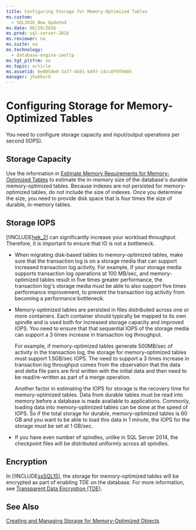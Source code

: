 ```yaml
---
title: Configuring Storage for Memory-Optimized Tables
ms.custom: 
  - SQL2016_New_Updated
ms.date: 06/29/2016
ms.prod: sql-server-2016
ms.reviewer: na
ms.suite: na
ms.technology: 
  - database-engine-imoltp
ms.tgt_pltfrm: na
ms.topic: article
ms.assetid: 6e005de0-3a77-4b91-b497-14cc0f9f6605
manager: jhubbard
---
```

# Configuring Storage for Memory-Optimized Tables
You need to configure storage capacity and input/output operations per second (IOPS).  
  
## Storage Capacity  
 Use the information in [Estimate Memory Requirements for Memory-Optimized Tables](../../Topics/TopicNameNotContainA/Estimate-Memory-Requirements-for-Memory-Optimized-Tables.md) to estimate the in-memory size of the database's durable memory-optimized tables. Because indexes are not persisted for memory-optimized tables, do not include the size of indexes. Once you determine the size, you need to provide disk space that is four times the size of durable, in-memory tables.  
  
## Storage IOPS  
 [!INCLUDE[hek_2](../../Topics/TopicNameContainA/includes/hek_2_md.md)] can significantly increase your workload throughput. Therefore, it is important to ensure that IO is not a bottleneck.  
  
-   When migrating disk-based tables to memory-optimized tables, make sure that the transaction log is on a storage media that can support increased transaction log activity. For example, if your storage media supports transaction log operations at 100 MB/sec, and memory-optimized tables result in five times greater performance, the transaction log's storage media must be able to also support five times performance improvement, to prevent the transaction log activity from becoming a performance bottleneck.  
  
-   Memory-optimized tables are persisted in files distributed across one or more containers. Each container should typically be mapped to its own spindle and is used both for increased storage capacity and improved IOPS. You need to ensure that that sequential IOPS of the storage media can support a 3 times increase in transaction log throughput.  
  
     For example, if memory-optimized tables generate 500MB/sec of activity in the transaction log, the storage for memory-optimized tables must support 1.5GB/sec IOPS. The need to support a 3 times increase in transaction log throughput comes from the observation that the data and delta file pairs are first written with the initial data and then need to be read/re-written as part of a merge operation.  
  
     Another factor in estimating the IOPS for storage is the recovery time for memory-optimized tables. Data from durable tables must be read into memory before a database is made available to applications. Commonly, loading data into memory-optimized tables can be done at the speed of IOPS. So if the total storage for durable, memory-optimized tables is 60 GB and you want to be able to load this data in 1 minute, the IOPS for the storage must be set at 1 GB/sec.  
  
-   If you have even number of spindles, unlike in SQL Server 2014, the checkpoint files will be distributed uniformly across all spindles.  
  
## Encryption  
 In [!INCLUDE[ssSQL15](../../Topics/TopicNameContainA/includes/ssSQL15_md.md)], the storage for memory-optimized tables will be encrypted as part of enabling TDE on the database. For more information, see [Transparent Data Encryption (TDE)](../../Topics/TopicNameNotContainA/Transparent-Data-Encryption--TDE-.md).  
  
## See Also  
 [Creating and Managing Storage for Memory-Optimized Objects](../../Topics/TopicNameNotContainA/Creating-and-Managing-Storage-for-Memory-Optimized-Objects.md)
